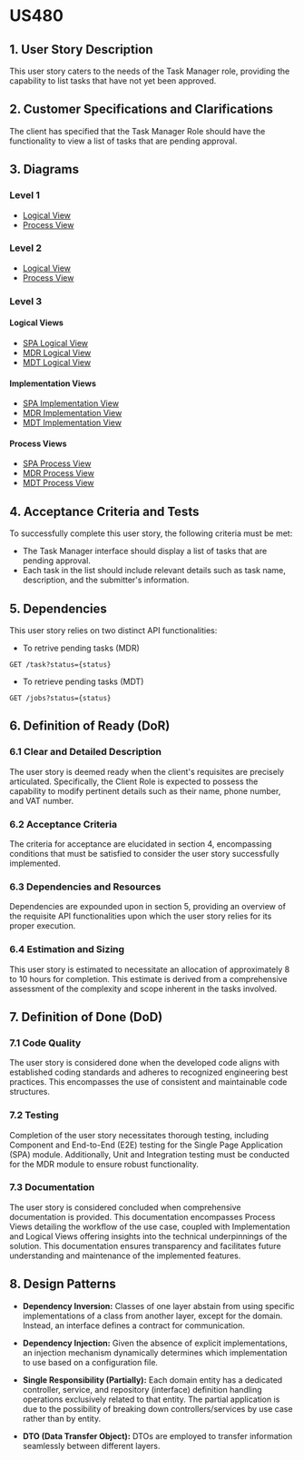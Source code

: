 # US480

## 1. User Story Description

This user story caters to the needs of the Task Manager role, providing the capability to list tasks
that have not yet been approved.

## 2. Customer Specifications and Clarifications

The client has specified that the Task Manager Role should have the functionality to view a list
of tasks that are pending approval.

## 3. Diagrams

### Level 1

-   [Logical View](../general-purpose/level1/logical-view.svg)
-   [Process View](./level1/process-view.svg)

### Level 2

-   [Logical View](../general-purpose/level2/logical-view.svg)
-   [Process View ](./level2/process-view.svg)

### Level 3

#### Logical Views

-   [SPA Logical View](../general-purpose/level3/ui-logical-view.svg)
-   [MDR Logical View](../general-purpose/level3/mdr-logical-view.svg)
-   [MDT Logical View](../general-purpose/level3/mdt-logical-view.svg)

#### Implementation Views

-   [SPA Implementation View](../general-purpose/level3/ui-implementation-view.svg)
-   [MDR Implementation View](../general-purpose/level3/mdr-implementation-view.svg)
-   [MDT Implementation View](../general-purpose/level3/mdt-implementation-view.svg)

#### Process Views

-   [SPA Process View](./level3/process-view-spa.svg)
-   [MDR Process View](./level3/process-view-mdr.svg)
-   [MDT Process View](./level3/process-view-mdt.svg)

## 4. Acceptance Criteria and Tests

To successfully complete this user story, the following criteria must be met:

-   The Task Manager interface should display a list of tasks that are pending approval.
-   Each task in the list should include relevant details such as task name, description,
    and the submitter's information.

## 5. Dependencies

This user story relies on two distinct API functionalities:

-   To retrive pending tasks (MDR)

```
GET /task?status={status}
```

-   To retrieve pending tasks (MDT)

```
GET /jobs?status={status}
```

## 6. Definition of Ready (DoR)

### 6.1 Clear and Detailed Description

The user story is deemed ready when the client's requisites are precisely articulated.
Specifically, the Client Role is expected to possess the capability to modify pertinent
details such as their name, phone number, and VAT number.

### 6.2 Acceptance Criteria

The criteria for acceptance are elucidated in section 4, encompassing conditions that must be
satisfied to consider the user story successfully implemented.

### 6.3 Dependencies and Resources

Dependencies are expounded upon in section 5, providing an overview of the requisite API functionalities
upon which the user story relies for its proper execution.

### 6.4 Estimation and Sizing

This user story is estimated to necessitate an allocation of approximately 8 to 10 hours for completion.
This estimate is derived from a comprehensive assessment of the complexity and scope inherent in the
tasks involved.

## 7. Definition of Done (DoD)

### 7.1 Code Quality

The user story is considered done when the developed code aligns with established coding standards
and adheres to recognized engineering best practices. This encompasses the use of consistent and
maintainable code structures.

### 7.2 Testing

Completion of the user story necessitates thorough testing, including Component and End-to-End (E2E)
testing for the Single Page Application (SPA) module. Additionally, Unit and Integration testing must be
conducted for the MDR module to ensure robust functionality.

### 7.3 Documentation

The user story is considered concluded when comprehensive documentation is provided. This
documentation encompasses Process Views detailing the workflow of the use case, coupled with
Implementation and Logical Views offering insights into the technical underpinnings of the solution.
This documentation ensures transparency and facilitates future understanding and maintenance of
the implemented features.

## 8. Design Patterns

-   **Dependency Inversion:** Classes of one layer abstain from using specific implementations of a class from another layer, except for the domain. Instead, an interface defines a contract for communication.

-   **Dependency Injection:** Given the absence of explicit implementations, an injection mechanism dynamically determines which implementation to use based on a configuration file.

-   **Single Responsibility (Partially):** Each domain entity has a dedicated controller, service, and repository (interface) definition handling operations exclusively related to that entity. The partial application is due to the possibility of breaking down controllers/services by use case rather than by entity.

-   **DTO (Data Transfer Object):** DTOs are employed to transfer information seamlessly between different layers.
